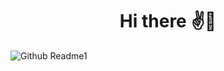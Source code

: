 <h1 align="center"> Hi there ✌️👋</h1>

![Github Readme1](https://github.com/AtharvaLitake/AtharvaLitake/assets/112816126/84192ce9-e304-4ab8-838e-60f1c3f65828)


<!--
**AtharvaLitake/AtharvaLitake** is a ✨ _special_ ✨ repository because its `README.md` (this file) appears on your GitHub profile.

Here are some ideas to get you started:

- 🔭 I’m currently working on ...
- 🌱 I’m currently learning ...
- 👯 I’m looking to collaborate on ...
- 🤔 I’m looking for help with ...
- 💬 Ask me about ...
- 📫 How to reach me: ...
- 😄 Pronouns: ...
- ⚡ Fun fact: ...
-->
